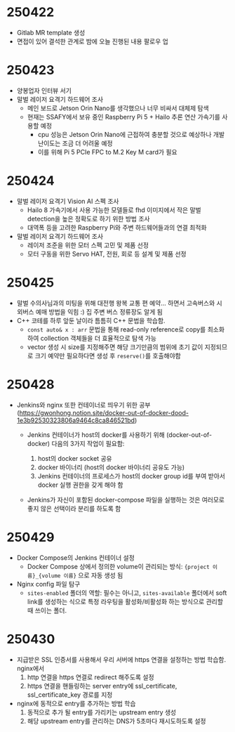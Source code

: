 # 250422

- Gitlab MR template 생성
- 면접이 있어 결석한 관계로 밤에 오늘 진행된 내용 팔로우 업

# 250423

- 양봉업자 인터뷰 서기
- 말벌 레이저 요격기 하드웨어 조사
    - 메인 보드로 Jetson Orin Nano를 생각했으나 너무 비싸서 대체제 탐색
    - 현재는 SSAFY에서 보유 중인 Raspberry Pi 5 + Hailo 추론 연산 가속기를 사용할 예정
        - cpu 성능은 Jetson Orin Nano에 근접하여 충분할 것으로 예상하나 개발 난이도는 조금 더 어려울 예정
        - 이를 위해 Pi 5 PCIe FPC to M.2 Key M card가 필요

# 250424

- 말벌 레이저 요격기 Vision AI 스펙 조사
    - Hailo 8 가속기에서 사용 가능한 모델들로 fhd 이미지에서 작은 말벌 detection을 높은 정확도로 하기 위한 방법 조사
    - 대역폭 등을 고려한 Raspberry Pi와 주변 하드웨어들과의 연결 최적화
- 말벌 레이저 요격기 하드웨어 조사
    - 레이저 조준을 위한 모터 스펙 고민 및 제품 선정
    - 모터 구동을 위한 Servo HAT, 전원, 회로 등 설계 및 제품 선정

# 250425

- 말벌 수의사님과의 미팅을 위해 대전행 왕복 교통 편 예약... 하면서 고속버스와 시외버스 예매 방법을 익힘 :) 집 주변 버스 정류장도 알게 됨
- C++ 코테를 하루 앞둔 날이라 틈틈히 C++ 문법을 학습함.
    - `const auto& x : arr` 문법을 통해 read-only reference로 copy를 최소화 하여 collection 객체들을 더 효율적으로 탐색 가능
    - vector 생성 시 size를 지정해주면 해당 크기만큼의 범위에 초기 값이 지정되므로 크기 예약만 필요하다면 생성 후  `reserve()`를 호출해야함

# 250428

- Jenkins와 nginx 또한 컨테이너로 띄우기 위한 공부 (https://gwonhong.notion.site/docker-out-of-docker-dood-1e3b92530323806a9464c8ca846521bd)
    - Jenkins 컨테이너가 host의 docker를 사용하기 위해 (docker-out-of-docker) 다음의 3가지 작업이 필요함:

        1. host의 docker socket 공유
        2. docker 바이너리 (host의 docker 바이너리 공유도 가능)
        3. Jenkins 컨테이너의 프로세스가 host의 docker group id를 부여 받아서 docker 실행 권한을 갖게 해야 함
    
    - Jenkins가 자신이 포함된 docker-compose 파일을 실행하는 것은 여러모로 좋지 않은 선택이라 분리를 하도록 함

# 250429

- Docker Compose의 Jenkins 컨테이너 설정
    - Docker Compose 상에서 정의한 volume이 관리되는 방식: `{project 이름}_{volume 이름}` 으로 자동 생성 됨
- Nginx config 파일 탐구
    - `sites-enabled` 폴더의 역할: 필수는 아니고, `sites-available` 폴더에서 soft link를 생성하는 식으로 특정 라우팅을 활성화/비활성화 하는 방식으로 관리할 때 쓰이는 폴더.

# 250430

- 지급받은 SSL 인증서를 사용해서 우리 서버에 https 연결을 설정하는 방법 학습함. nginx에서
    1. http 연결을 https 연결로 redirect 해주도록 설정
    2. https 연결을 핸들링하는 server entry에 ssl_certificate, ssl_certificate_key 경로를 지정
- nginx에 동적으로 entry를 추가하는 방법 학습
    1. 동적으로 추가 될 entry를 가리키는 upstream entry 생성
    2. 해당 upstream entry를 관리하는 DNS가 5초마다 재시도하도록 설정

